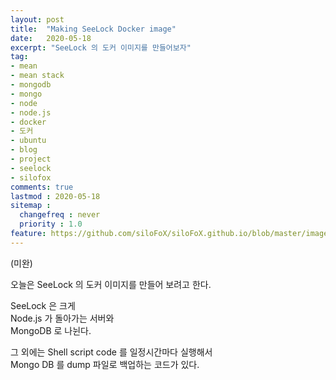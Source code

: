 ```yaml
---
layout: post
title:  "Making SeeLock Docker image"
date:   2020-05-18
excerpt: "SeeLock 의 도커 이미지를 만들어보자"
tag:
- mean
- mean stack 
- mongodb
- mongo
- node
- node.js
- docker
- 도커
- ubuntu
- blog
- project
- seelock
- silofox
comments: true
lastmod : 2020-05-18
sitemap : 
  changefreq : never
  priority : 1.0
feature: https://github.com/siloFoX/siloFoX.github.io/blob/master/images/seelock/seelock-feature.jpg?raw=true
---
```


(미완)

오늘은 SeeLock 의 도커 이미지를 만들어 보려고 한다.

SeeLock 은 크게<br>
Node.js 가 돌아가는 서버와<br>
MongoDB 로 나뉜다.

그 외에는 Shell script code 를 일정시간마다 실행해서<br>
Mongo DB 를 dump 파일로 백업하는 코드가 있다.<br>
